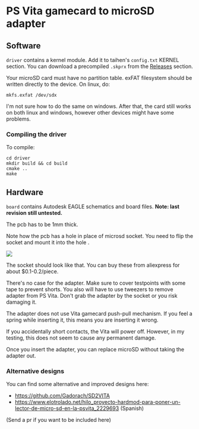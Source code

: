 # PS Vita gamecard to microSD adapter

## Software

`driver` contains a kernel module. Add it to taihen's `config.txt` KERNEL section. You can download a precompiled `.skprx` from the [Releases](https://github.com/xyzz/gamecard-microsd/releases) section.

Your microSD card must have no partition table. exFAT filesystem should be written directly to the device. On linux, do:

```
mkfs.exfat /dev/sdx
```

I'm not sure how to do the same on windows. After that, the card still works on both linux and windows, however other devices might have some problems.

### Compiling the driver

To compile:

```
cd driver
mkdir build && cd build
cmake ..
make
```

## Hardware

`board` contains Autodesk EAGLE schematics and board files. **Note: last revision still untested.**

The pcb has to be 1mm thick.

Note how the pcb has a hole in place of microsd socket. You need to flip the socket and mount it into the hole .

![](https://i.imgur.com/5X5qVBu.jpg)

The socket should look like that. You can buy these from aliexpress for about $0.1-0.2/piece.

There's no case for the adapter. Make sure to cover testpoints with some tape to prevent shorts. You also will have to use tweezers to remove adapter from PS Vita. Don't grab the adapter by the socket or you risk damaging it.

The adapter does not use Vita gamecard push-pull mechanism. If you feel a spring while inserting it, this means you are inserting it wrong.

If you accidentally short contacts, the Vita will power off. However, in my testing, this does not seem to cause any permanent damage.

Once you insert the adapter, you can replace microSD without taking the adapter out.

### Alternative designs

You can find some alternative and improved designs here:

* https://github.com/Gadorach/SD2VITA
* https://www.elotrolado.net/hilo_proyecto-hardmod-para-poner-un-lector-de-micro-sd-en-la-psvita_2229693 (Spanish)

(Send a pr if you want to be included here)
